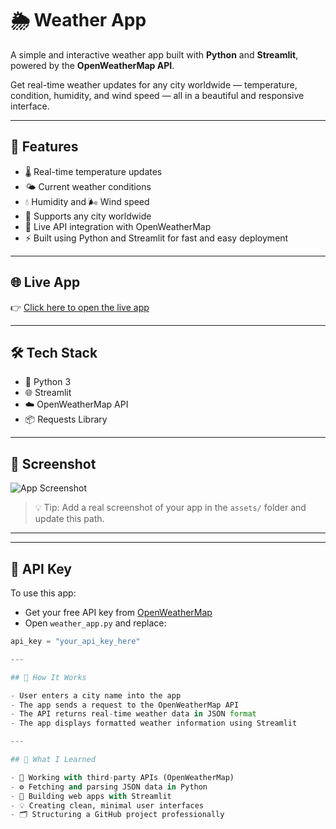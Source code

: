 # 🌦️ Weather App

A simple and interactive weather app built with **Python** and **Streamlit**, powered by the **OpenWeatherMap API**.

Get real-time weather updates for any city worldwide — temperature, condition, humidity, and wind speed — all in a beautiful and responsive interface.

---

## 🚀 Features

- 🌡️ Real-time temperature updates
- 🌤️ Current weather conditions
- 💧 Humidity and 🌬️ Wind speed
- 📍 Supports any city worldwide
- 🔁 Live API integration with OpenWeatherMap
- ⚡ Built using Python and Streamlit for fast and easy deployment

---

## 🌐 Live App

👉 [Click here to open the live app](https://weather-h7mumm6nb8y4ht5pnwhk9v.streamlit.app)

---

## 🛠️ Tech Stack

- 🐍 Python 3
- 🌐 Streamlit
- ☁️ OpenWeatherMap API
- 📦 Requests Library

---

## 📸 Screenshot

![App Screenshot](assets/weather.png)

> 💡 Tip: Add a real screenshot of your app in the `assets/` folder and update this path.

---
---

## 🔐 API Key

To use this app:

- Get your free API key from [OpenWeatherMap](https://openweathermap.org/api)
- Open `weather_app.py` and replace:
```python
api_key = "your_api_key_here"

---

## 📝 How It Works

- User enters a city name into the app  
- The app sends a request to the OpenWeatherMap API  
- The API returns real-time weather data in JSON format  
- The app displays formatted weather information using Streamlit

---

## 🧠 What I Learned

- 🔗 Working with third-party APIs (OpenWeatherMap)  
- ⚙️ Fetching and parsing JSON data in Python  
- 🧱 Building web apps with Streamlit  
- 💡 Creating clean, minimal user interfaces  
- 🗂️ Structuring a GitHub project professionally




